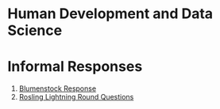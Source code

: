# Human Development and Data Science
# Informal Responses

1.  [Blumenstock Response](Blumenstock.html)
2.  [Rosling Lightning Round Questions](Rosling.html) 
